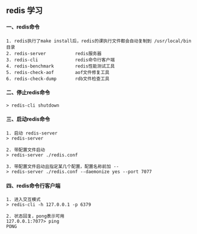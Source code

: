 ## redis 学习

#### 一、redis命令

```
1. redis执行了make install后，redis的课执行文件都会自动复制到 /usr/local/bin 目录
2. redis-server           redis服务器
3. redis-cli              redis命令行客户端
4. redis-benchmark        redis性能测试工具
5. redis-check-aof        aof文件修复工具
6. redis-check-dump       rdb文件检查工具
```



#### 二、停止redis命令

```shell
> redis-cli shutdown
```



#### 三、启动redis命令

```shell
1. 启动 redis-server
> redis-server

2. 带配置文件启动
> redis-server ./redis.conf

3. 带配置文件启动且指定某几个配置，配置名称前加 --
> redis-server ./redis.conf --daemonize yes --port 7077
```



#### 四、redis命令行客户端

```shell
1. 进入交互模式
> redis-cli -h 127.0.0.1 -p 6379

2. 状态回复，pong表示可用
127.0.0.1:7077> ping
PONG
```

